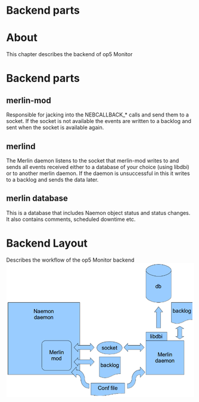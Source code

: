 # Backend parts

# About

This chapter describes the backend of op5 Monitor

# Backend parts

## merlin-mod

Responsible for jacking into the NEBCALLBACK\_\* calls and send them to a socket. If the socket is not available the events are written to a backlog and sent when the socket is available again.

## merlind

The Merlin daemon listens to the socket that merlin-mod writes to and sends all events received either to a database of your choice (using libdbi) or to another merlin daemon. If the daemon is unsuccessful in this it writes to a backlog and sends the data later.

## merlin database

This is a database that includes Naemon object status and status changes. It also contains comments, scheduled downtime etc.

# Backend Layout

Describes the workflow of the op5 Monitor backend
![](attachments/16482361/16679179.png)


